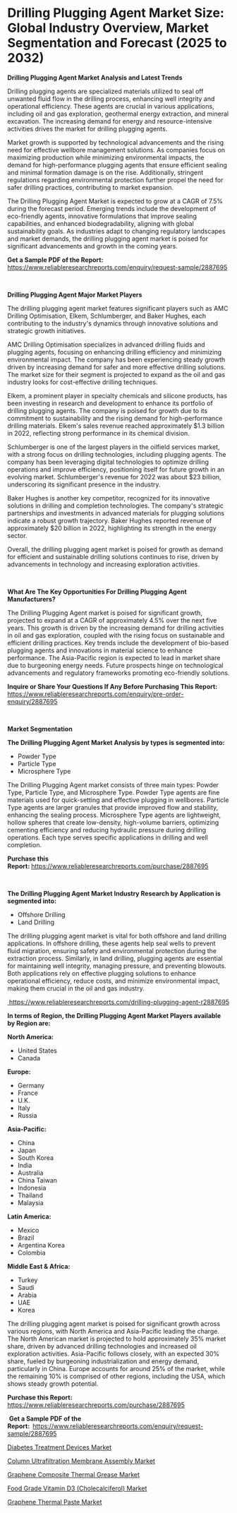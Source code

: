 <p><h1>Drilling Plugging Agent Market Size: Global Industry Overview, Market Segmentation and Forecast (2025 to 2032)</h1></p><p><strong>Drilling Plugging Agent Market Analysis and Latest Trends</strong></p>
<p><p>Drilling plugging agents are specialized materials utilized to seal off unwanted fluid flow in the drilling process, enhancing well integrity and operational efficiency. These agents are crucial in various applications, including oil and gas exploration, geothermal energy extraction, and mineral excavation. The increasing demand for energy and resource-intensive activities drives the market for drilling plugging agents. </p><p>Market growth is supported by technological advancements and the rising need for effective wellbore management solutions. As companies focus on maximizing production while minimizing environmental impacts, the demand for high-performance plugging agents that ensure efficient sealing and minimal formation damage is on the rise. Additionally, stringent regulations regarding environmental protection further propel the need for safer drilling practices, contributing to market expansion.</p><p>The Drilling Plugging Agent Market is expected to grow at a CAGR of 7.5% during the forecast period. Emerging trends include the development of eco-friendly agents, innovative formulations that improve sealing capabilities, and enhanced biodegradability, aligning with global sustainability goals. As industries adapt to changing regulatory landscapes and market demands, the drilling plugging agent market is poised for significant advancements and growth in the coming years.</p></p>
<p><strong>Get a Sample PDF of the Report:&nbsp;</strong> <a href="https://www.reliableresearchreports.com/enquiry/request-sample/2887695?utm_campaign=41&utm_medium=2&utm_source=Github&utm_content=ia&utm_term=14032025&utm_id=drilling-plugging-agent">https://www.reliableresearchreports.com/enquiry/request-sample/2887695</a></p>
<p>&nbsp;</p>
<p><strong>Drilling Plugging Agent Major Market Players</strong></p>
<p><p>The drilling plugging agent market features significant players such as AMC Drilling Optimisation, Elkem, Schlumberger, and Baker Hughes, each contributing to the industry's dynamics through innovative solutions and strategic growth initiatives.</p><p>AMC Drilling Optimisation specializes in advanced drilling fluids and plugging agents, focusing on enhancing drilling efficiency and minimizing environmental impact. The company has been experiencing steady growth driven by increasing demand for safer and more effective drilling solutions. The market size for their segment is projected to expand as the oil and gas industry looks for cost-effective drilling techniques.</p><p>Elkem, a prominent player in specialty chemicals and silicone products, has been investing in research and development to enhance its portfolio of drilling plugging agents. The company is poised for growth due to its commitment to sustainability and the rising demand for high-performance drilling materials. Elkem's sales revenue reached approximately $1.3 billion in 2022, reflecting strong performance in its chemical division.</p><p>Schlumberger is one of the largest players in the oilfield services market, with a strong focus on drilling technologies, including plugging agents. The company has been leveraging digital technologies to optimize drilling operations and improve efficiency, positioning itself for future growth in an evolving market. Schlumberger's revenue for 2022 was about $23 billion, underscoring its significant presence in the industry.</p><p>Baker Hughes is another key competitor, recognized for its innovative solutions in drilling and completion technologies. The company's strategic partnerships and investments in advanced materials for plugging solutions indicate a robust growth trajectory. Baker Hughes reported revenue of approximately $20 billion in 2022, highlighting its strength in the energy sector.</p><p>Overall, the drilling plugging agent market is poised for growth as demand for efficient and sustainable drilling solutions continues to rise, driven by advancements in technology and increasing exploration activities.</p></p>
<p>&nbsp;</p>
<p><strong>What Are The Key Opportunities For Drilling Plugging Agent Manufacturers?</strong></p>
<p><p>The Drilling Plugging Agent market is poised for significant growth, projected to expand at a CAGR of approximately 4.5% over the next five years. This growth is driven by the increasing demand for drilling activities in oil and gas exploration, coupled with the rising focus on sustainable and efficient drilling practices. Key trends include the development of bio-based plugging agents and innovations in material science to enhance performance. The Asia-Pacific region is expected to lead in market share due to burgeoning energy needs. Future prospects hinge on technological advancements and regulatory frameworks promoting eco-friendly solutions.</p></p>
<p><strong>Inquire or Share Your Questions If Any Before Purchasing This Report:</strong> <a href="https://www.reliableresearchreports.com/enquiry/pre-order-enquiry/2887695?utm_campaign=41&utm_medium=2&utm_source=Github&utm_content=ia&utm_term=14032025&utm_id=drilling-plugging-agent">https://www.reliableresearchreports.com/enquiry/pre-order-enquiry/2887695</a></p>
<p>&nbsp;</p>
<p><strong>Market Segmentation</strong></p>
<p><strong>The Drilling Plugging Agent Market Analysis by types is segmented into:</strong></p>
<p><ul><li> Powder Type</li><li>Particle Type</li><li>Microsphere Type</li></ul></p>
<p><p>The Drilling Plugging Agent market consists of three main types: Powder Type, Particle Type, and Microsphere Type. Powder Type agents are fine materials used for quick-setting and effective plugging in wellbores. Particle Type agents are larger granules that provide improved flow and stability, enhancing the sealing process. Microsphere Type agents are lightweight, hollow spheres that create low-density, high-volume barriers, optimizing cementing efficiency and reducing hydraulic pressure during drilling operations. Each type serves specific applications in drilling and well completion.</p></p>
<p><strong>Purchase this Report:&nbsp;</strong><a href="https://www.reliableresearchreports.com/purchase/2887695?utm_campaign=41&utm_medium=2&utm_source=Github&utm_content=ia&utm_term=14032025&utm_id=drilling-plugging-agent">https://www.reliableresearchreports.com/purchase/2887695</a></p>
<p>&nbsp;</p>
<p><strong>The Drilling Plugging Agent Market Industry Research by Application is segmented into:</strong></p>
<p><ul><li>Offshore Drilling</li><li>Land Drilling</li></ul></p>
<p><p>The drilling plugging agent market is vital for both offshore and land drilling applications. In offshore drilling, these agents help seal wells to prevent fluid migration, ensuring safety and environmental protection during the extraction process. Similarly, in land drilling, plugging agents are essential for maintaining well integrity, managing pressure, and preventing blowouts. Both applications rely on effective plugging solutions to enhance operational efficiency, reduce costs, and minimize environmental impact, making them crucial in the oil and gas industry.</p></p>
<p><a href="https://www.reliableresearchreports.com/drilling-plugging-agent-r2887695?utm_campaign=41&utm_medium=2&utm_source=Github&utm_content=ia&utm_term=14032025&utm_id=drilling-plugging-agent">&nbsp;https://www.reliableresearchreports.com/drilling-plugging-agent-r2887695</a></p>
<p><strong>In terms of Region, the Drilling Plugging Agent Market Players available by Region are:</strong></p>
<p>
    <p> <strong> North America: </strong>
        <ul>
            <li>United States</li>
            <li>Canada</li>
        </ul>
        </p> 
    <p> <strong> Europe: </strong>
        <ul>
            <li>Germany</li>
            <li>France</li>
            <li>U.K.</li>
            <li>Italy</li>
            <li>Russia</li>
        </ul>
        </p> 
    <p> <strong> Asia-Pacific: </strong>
        <ul>
            <li>China</li>
            <li>Japan</li>
            <li>South Korea</li>
            <li>India</li>
            <li>Australia</li>
            <li>China Taiwan</li>
            <li>Indonesia</li>
            <li>Thailand</li>
            <li>Malaysia</li>
        </ul>
        </p> 
    <p> <strong> Latin America: </strong>
        <ul>
            <li>Mexico</li>
            <li>Brazil</li>
            <li>Argentina Korea</li>
            <li>Colombia</li>
        </ul>
        </p> 
    <p> <strong> Middle East & Africa: </strong>
        <ul>
            <li>Turkey</li>
            <li>Saudi</li>
            <li>Arabia</li>
            <li>UAE</li>
            <li>Korea</li>
        </ul>
    </p>
    </p>
<p><p>The drilling plugging agent market is poised for significant growth across various regions, with North America and Asia-Pacific leading the charge. The North American market is projected to hold approximately 35% market share, driven by advanced drilling technologies and increased oil exploration activities. Asia-Pacific follows closely, with an expected 30% share, fueled by burgeoning industrialization and energy demand, particularly in China. Europe accounts for around 25% of the market, while the remaining 10% is comprised of other regions, including the USA, which shows steady growth potential.</p></p>
<p><strong>Purchase this Report: </strong><a href="https://www.reliableresearchreports.com/purchase/2887695?utm_campaign=41&utm_medium=2&utm_source=Github&utm_content=ia&utm_term=14032025&utm_id=drilling-plugging-agent">https://www.reliableresearchreports.com/purchase/2887695</a></p>
<p>&nbsp;<strong>Get a Sample PDF of the Report:&nbsp;&nbsp;</strong><a href="https://www.reliableresearchreports.com/enquiry/request-sample/2887695?utm_campaign=41&utm_medium=2&utm_source=Github&utm_content=ia&utm_term=14032025&utm_id=drilling-plugging-agent">https://www.reliableresearchreports.com/enquiry/request-sample/2887695</a></p>
<p><strong></strong></p>
<p><p><a href="https://github.com/kukolkasimo5/Market-Research-Report-List-1/blob/main/diabetes-treatment-devices-market.md?utm_campaign=41&utm_medium=2&utm_source=Github&utm_content=ia&utm_term=14032025&utm_id=drilling-plugging-agent">Diabetes Treatment Devices Market</a></p><p><a href="https://github.com/siwerhommer97/Market-Research-Report-List-1/blob/main/column-ultrafiltration-membrane-assembly-market.md?utm_campaign=41&utm_medium=2&utm_source=Github&utm_content=ia&utm_term=14032025&utm_id=drilling-plugging-agent">Column Ultrafiltration Membrane Assembly Market</a></p><p><a href="https://github.com/beyeagamizjp/Market-Research-Report-List-1/blob/main/graphene-composite-thermal-grease-market.md?utm_campaign=41&utm_medium=2&utm_source=Github&utm_content=ia&utm_term=14032025&utm_id=drilling-plugging-agent">Graphene Composite Thermal Grease Market</a></p><p><a href="https://github.com/baatetoshda/Market-Research-Report-List-1/blob/main/food-grade-vitamin-d3-cholecalciferol-market.md?utm_campaign=41&utm_medium=2&utm_source=Github&utm_content=ia&utm_term=14032025&utm_id=drilling-plugging-agent">Food Grade Vitamin D3 (Cholecalciferol) Market</a></p><p><a href="https://github.com/sutrejaron/Market-Research-Report-List-1/blob/main/graphene-thermal-paste-market.md?utm_campaign=41&utm_medium=2&utm_source=Github&utm_content=ia&utm_term=14032025&utm_id=drilling-plugging-agent">Graphene Thermal Paste Market</a></p></p>